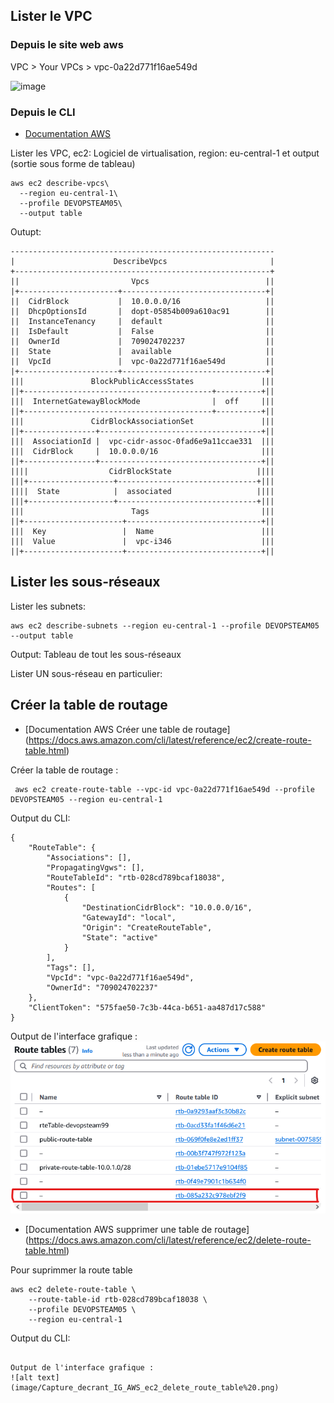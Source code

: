 ## Lister le VPC 
### Depuis le site web aws

VPC > Your VPCs > vpc-0a22d771f16ae549d

![image](https://github.com/user-attachments/assets/be4ccc05-0a4f-449c-a4db-3473511d1601)

### Depuis le CLI

- [Documentation AWS](https://docs.aws.amazon.com/cli/latest/reference/ec2/describe-vpcs.html)

Lister les VPC, ec2: Logiciel de virtualisation, region: eu-central-1 et output (sortie sous forme de tableau)
```
aws ec2 describe-vpcs\
  --region eu-central-1\
  --profile DEVOPSTEAM05\
  --output table
```
Outupt:
```
-----------------------------------------------------------
|                      DescribeVpcs                       |
+---------------------------------------------------------+
||                         Vpcs                          ||
|+----------------------+--------------------------------+|
||  CidrBlock           |  10.0.0.0/16                   ||
||  DhcpOptionsId       |  dopt-05854b009a610ac91        ||
||  InstanceTenancy     |  default                       ||
||  IsDefault           |  False                         ||
||  OwnerId             |  709024702237                  ||
||  State               |  available                     ||
||  VpcId               |  vpc-0a22d771f16ae549d         ||
|+----------------------+--------------------------------+|
|||               BlockPublicAccessStates               |||
||+------------------------------------------+----------+||
|||  InternetGatewayBlockMode                |  off     |||
||+------------------------------------------+----------+||
|||               CidrBlockAssociationSet               |||
||+----------------+------------------------------------+||
|||  AssociationId |  vpc-cidr-assoc-0fad6e9a11ccae331  |||
|||  CidrBlock     |  10.0.0.0/16                       |||
||+----------------+------------------------------------+||
||||                  CidrBlockState                   ||||
|||+-------------------+-------------------------------+|||
||||  State            |  associated                   ||||
|||+-------------------+-------------------------------+|||
|||                        Tags                         |||
||+----------------------+------------------------------+||
|||  Key                 |  Name                        |||
|||  Value               |  vpc-i346                    |||
||+----------------------+------------------------------+||
```

## Lister les sous-réseaux

Lister les subnets:
```
aws ec2 describe-subnets --region eu-central-1 --profile DEVOPSTEAM05 --output table
```
Output:
Tableau de tout les sous-réseaux

Lister UN sous-réseau en particulier:


## Créer la table de routage

- [Documentation AWS Créer une table de routage] (https://docs.aws.amazon.com/cli/latest/reference/ec2/create-route-table.html)

Créer la table de routage :
```
 aws ec2 create-route-table --vpc-id vpc-0a22d771f16ae549d --profile DEVOPSTEAM05 --region eu-central-1
```

Output du CLI:
```
{
    "RouteTable": {
        "Associations": [],
        "PropagatingVgws": [],
        "RouteTableId": "rtb-028cd789bcaf18038",
        "Routes": [
            {
                "DestinationCidrBlock": "10.0.0.0/16",
                "GatewayId": "local",
                "Origin": "CreateRouteTable",
                "State": "active"
            }
        ],
        "Tags": [],
        "VpcId": "vpc-0a22d771f16ae549d",
        "OwnerId": "709024702237"
    },
    "ClientToken": "575fae50-7c3b-44ca-b651-aa487d17c588"
}
```

Output de l'interface grafique :
![alt text](image/Capture%20d'ecrant%20IG%20AWS%20ec2%20creat%20route%20table%20.png)

- [Documentation AWS supprimer une table de routage] (https://docs.aws.amazon.com/cli/latest/reference/ec2/delete-route-table.html)

Pour suprimmer la route table
```
aws ec2 delete-route-table \
	--route-table-id rtb-028cd789bcaf18038 \
	--profile DEVOPSTEAM05 \
	--region eu-central-1
```

Output du CLI:
``````

Output de l'interface grafique :
![alt text](image/Capture_decrant_IG_AWS_ec2_delete_route_table%20.png)